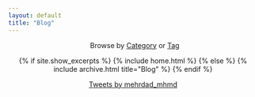 ```yaml
---
layout: default
title: "Blog"
---
```



<center>

<div style="display:inline-block;margin-left:.5em;">
    Browse by <a href="/blog/category/">Category</a> or <a href="/blog/tag/">Tag</a>
</div>

{% if site.show_excerpts %}
  {% include home.html %}
{% else %}
  {% include archive.html title="Blog" %}
{% endif %}
</center>

    
<center>
 <a class="twitter-timeline" data-width="600" data-height="400" data-theme="dark" href="https://twitter.com/mehrdad_mhmd?ref_src=twsrc%5Etfw">Tweets by mehrdad_mhmd</a>     <script async src="https://platform.twitter.com/widgets.js" charset="utf-8"></script>
</center>


